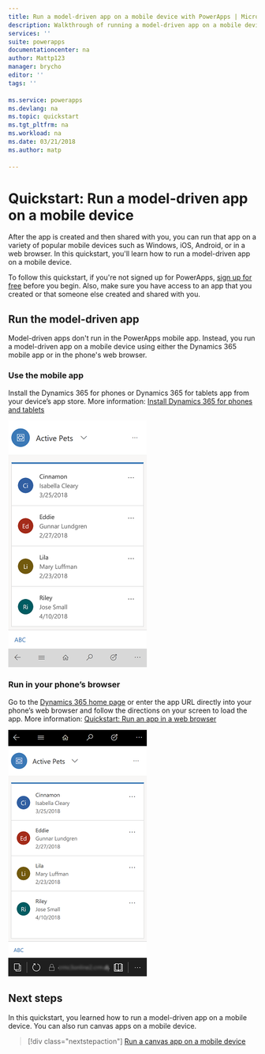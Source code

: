 ```yaml
---
title: Run a model-driven app on a mobile device with PowerApps | Microsoft Docs
description: Walkthrough of running a model-driven app on a mobile device
services: ''
suite: powerapps
documentationcenter: na
author: Mattp123
manager: brycho
editor: ''
tags: ''

ms.service: powerapps
ms.devlang: na
ms.topic: quickstart
ms.tgt_pltfrm: na
ms.workload: na
ms.date: 03/21/2018
ms.author: matp

---
```

# Quickstart: Run a model-driven app on a mobile device

After the app is created and then shared with you, you can run that app on a variety of popular mobile devices such as Windows, iOS, Android, or in a web browser. In this quickstart, you'll learn how to run a model-driven app on a mobile device. 

To follow this quickstart, if you're not signed up for PowerApps, [sign up for free](https://web.powerapps.com/signup?redirect=marketing&email=) before you begin. Also, make sure you have access to an app that you created or that someone else created and shared with you.

## Run the model-driven app

Model-driven apps don't run in the PowerApps mobile app. Instead, you run a model-driven app on a mobile device using either the Dynamics 365 mobile app or in the phone's web browser. 

### Use the mobile app
Install the Dynamics 365 for phones or Dynamics 365 for tablets app from your device’s app store. More information: [Install Dynamics 365 for phones and tablets](https://docs.microsoft.com/dynamics365/customer-engagement/mobile-app/install-dynamics-365-for-phones-and-tablets)

 ![Mobile app for phones](media/run-app-client-model-driven/mobile-app-for-phone.png)

### Run in your phone’s browser
Go to the [Dynamics 365 home page](https://home.dynamics.com) or enter the app URL directly into your phone’s web browser and follow the directions on your screen to load the app. More information: [Quickstart: Run an app in a web browser](run-app-browser.md)

![Run app in phone browser](media/run-app-client-model-driven/web-browser-on-phone.png)


## Next steps
In this quickstart, you learned how to run a model-driven app on a mobile device. You can also run canvas apps on a mobile device.

> [!div class="nextstepaction"]
> [Run a canvas app on a mobile device](run-app-client.md)